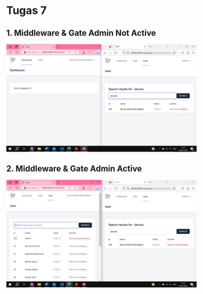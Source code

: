 # Tugas 7

## 1. Middleware & Gate Admin Not Active
![Alt text](screenshot/tugas7/non-active.png)

## 2. Middleware & Gate Admin Active
![Alt text](screenshot/tugas7/active.png)